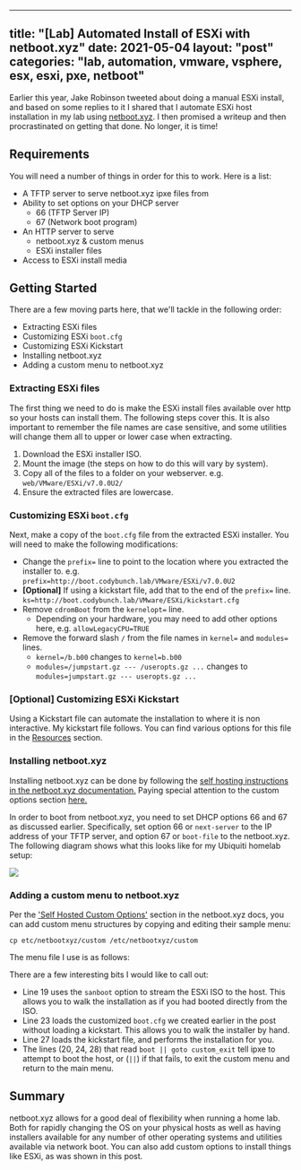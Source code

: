 <!-- vale off -->
---
title: "[Lab] Automated Install of ESXi with netboot.xyz"
date: 2021-05-04
layout: "post"
categories: "lab, automation, vmware, vsphere, esx, esxi, pxe, netboot"
---
<!-- vale on -->

Earlier this year, Jake Robinson tweeted about doing a manual ESXi install, and based on some replies to it I shared that I automate ESXi host installation in my lab using [netboot.xyz](https://netboot.xyz/). I then promised a writeup and then procrastinated on getting that done. No longer, it is time!

## Requirements

You will need a number of things in order for this to work. Here is a list:

* A TFTP server to serve netboot.xyz ipxe files from
* Ability to set options on your DHCP server
  * 66 (TFTP Server IP)
  * 67 (Network boot program)
* An HTTP server to serve
  * netboot.xyz & custom menus
  * ESXi installer files
* Access to ESXi install media
## Getting Started

There are a few moving parts here, that we'll tackle in the following order:

* Extracting ESXi files
* Customizing ESXi `boot.cfg`
* Customizing ESXi Kickstart
* Installing netboot.xyz
* Adding a custom menu to netboot.xyz

### Extracting ESXi files

The first thing we need to do is make the ESXi install files available over http so your hosts can install them. The following steps cover this. It is also important to remember the file names are case sensitive, and some utilities will change them all to upper or lower case when extracting.

1. Download the ESXi installer ISO.
2. Mount the image (the steps on how to do this will vary by system).
3. Copy all of the files to a folder on your webserver. e.g. `web/VMware/ESXi/v7.0.0U2/`
4. Ensure the extracted files are lowercase.
### Customizing ESXi `boot.cfg`

Next, make a copy of the `boot.cfg` file from the extracted ESXi installer. You will need to make the following modifications:

* Change the `prefix=` line to point to the location where you extracted the installer to. e.g. `prefix=http://boot.codybunch.lab/VMware/ESXi/v7.0.0U2`
* **[Optional]** If using a kickstart file, add that to the end of the `prefix=` line. `ks=http://boot.codybunch.lab/VMware/ESXi/kickstart.cfg`
* Remove `cdromBoot` from the `kernelopt=` line.
  * Depending on your hardware, you may need to add other options here, e.g. `allowLegacyCPU=TRUE`
* Remove the forward slash `/` from the file names in `kernel=` and `modules=` lines.
  * `kernel=/b.b00` changes to `kernel=b.b00`
  * `modules=/jumpstart.gz --- /useropts.gz ...` changes to `modules=jumpstart.gz --- useropts.gz ...`
### [Optional] Customizing ESXi Kickstart

Using a Kickstart file can automate the installation to where it is non interactive. My kickstart file follows. You can find various options for this file in the [Resources](#resources) section.

<script src="https://gist.github.com/bunchc/a926b222e0df48a364d8485c49a58dcb.js"></script>

### Installing netboot.xyz

Installing netboot.xyz can be done by following the [self hosting instructions in the netboot.xyz documentation.](https://netboot.xyz/selfhosting/) Paying special attention to the custom options section [here.](https://netboot.xyz/selfhosting/#self-hosted-custom-options)

In order to boot from netboot.xyz, you need to set DHCP options 66 and 67 as discussed earlier. Specifically, set option 66 or `next-server` to the IP address of your TFTP server, and option 67 or `boot-file` to the netboot.xyz. The following diagram shows what this looks like for my Ubiquiti homelab setup:

<img src="https://i.imgur.com/Zu01vgP.png">

### Adding a custom menu to netboot.xyz

Per the ['Self Hosted Custom Options'](https://netboot.xyz/selfhosting/#self-hosted-custom-options) section in the netboot.xyz docs, you can add custom menu structures by copying and editing their sample menu:

`cp etc/netbootxyz/custom /etc/netbootxyz/custom`

The menu file I use is as follows:

<script src="https://gist.github.com/bunchc/c5249f11dd9f046597e4efc5ffef4a3c.js"></script>

There are a few interesting bits I would like to call out:

* Line 19 uses the `sanboot` option to stream the ESXi ISO to the host. This allows you to walk the installation as if you had booted directly from the ISO.
* Line 23 loads the customized `boot.cfg` we created earlier in the post without loading a kickstart. This allows you to walk the installer by hand.
* Line 27 loads the kickstart file, and performs the installation for you.
* The lines (20, 24, 28) that read `boot || goto custom_exit` tell ipxe to attempt to boot the host, or (`||`) if that fails, to exit the custom menu and return to the main menu.
## Summary

netboot.xyz allows for a good deal of flexibility when running a home lab. Both for rapidly changing the OS on your physical hosts as well as having installers available for any number of other operating systems and utilities available via network boot. You can also add custom options to install things like ESXi, as was shown in this post.

